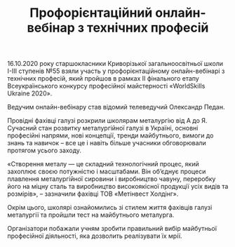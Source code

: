 ﻿---
title: Профорієнтаційний онлайн-вебінар з технічних професій
---

16.10.2020 року старшокласники Криворізької загальноосвітньої школи І-ІІІ ступенів №55 взяли участь у профорієнтаційному онлайн-вебінарі з технічних професій, який пройшов в рамках ІІ фінального етапу Всеукраїнського конкурсу професійної майстерності «WorldSkills Ukraine 2020».

Ведучим онлайн-вебінару став відомий телеведучий Олександр Педан.

Провідні фахівці галузі розкрили школярам металургію від А до Я. Сучасний стан розвитку металургійної галузі в Україні, основні професійні напрями, нові концепції, тренди майбутнього, вимоги до знань та навичок – все це і навіть більше учасники обговорювали протягом усього заходу.

«Створення металу — це складний технологічний процес, який захоплює своєю потужністю і масштабами. Він об’єднує процеси плавлення металургійної сировини і виробництво чавуну, переробку його на міцну сталь та виробництво високоякісної продукції усіх видів та розмірів», – зазначили фахівці ТОВ «Метінвест Холдінг».

Окрім цього, школярі ознайомились зі стилем життя фахівців галузі металургії та пройшли тест на майбутнього металурга.

Організатори побажали учням зробити правильний вибір майбутньої професійної діяльності, яка дозволить реалізувати їх мрії.

<slideshow />
